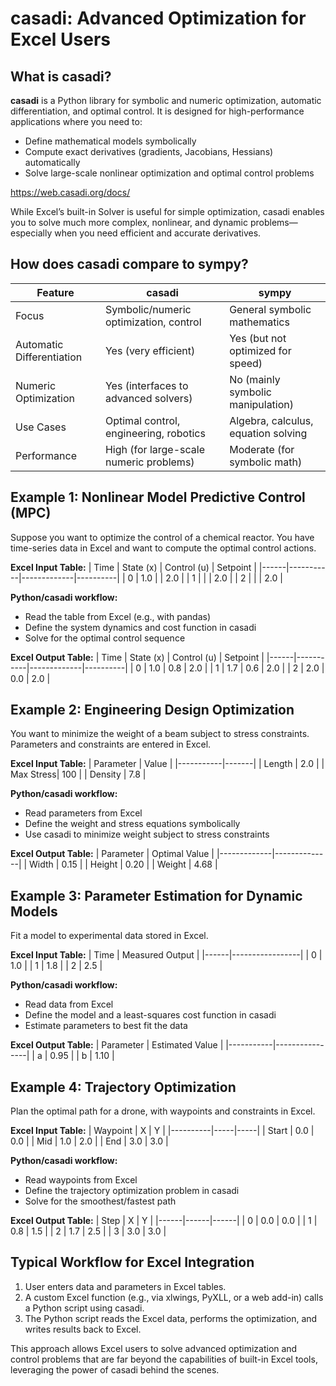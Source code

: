 # casadi: Advanced Optimization for Excel Users

## What is casadi?

**casadi** is a Python library for symbolic and numeric optimization, automatic differentiation, and optimal control. It is designed for high-performance applications where you need to:
- Define mathematical models symbolically
- Compute exact derivatives (gradients, Jacobians, Hessians) automatically
- Solve large-scale nonlinear optimization and optimal control problems

https://web.casadi.org/docs/

While Excel’s built-in Solver is useful for simple optimization, casadi enables you to solve much more complex, nonlinear, and dynamic problems—especially when you need efficient and accurate derivatives.

## How does casadi compare to sympy?

| Feature                | casadi                                      | sympy                                 |
|------------------------|---------------------------------------------|----------------------------------------|
| Focus                  | Symbolic/numeric optimization, control      | General symbolic mathematics           |
| Automatic Differentiation | Yes (very efficient)                     | Yes (but not optimized for speed)      |
| Numeric Optimization   | Yes (interfaces to advanced solvers)        | No (mainly symbolic manipulation)      |
| Use Cases              | Optimal control, engineering, robotics      | Algebra, calculus, equation solving    |
| Performance            | High (for large-scale numeric problems)     | Moderate (for symbolic math)           |

## Example 1: Nonlinear Model Predictive Control (MPC)

Suppose you want to optimize the control of a chemical reactor. You have time-series data in Excel and want to compute the optimal control actions.

**Excel Input Table:**
| Time | State (x) | Control (u) | Setpoint |
|------|-----------|-------------|----------|
| 0    | 1.0       |             | 2.0      |
| 1    |           |             | 2.0      |
| 2    |           |             | 2.0      |

**Python/casadi workflow:**
- Read the table from Excel (e.g., with pandas)
- Define the system dynamics and cost function in casadi
- Solve for the optimal control sequence

**Excel Output Table:**
| Time | State (x) | Control (u) | Setpoint |
|------|-----------|-------------|----------|
| 0    | 1.0       | 0.8         | 2.0      |
| 1    | 1.7       | 0.6         | 2.0      |
| 2    | 2.0       | 0.0         | 2.0      |

## Example 2: Engineering Design Optimization

You want to minimize the weight of a beam subject to stress constraints. Parameters and constraints are entered in Excel.

**Excel Input Table:**
| Parameter | Value |
|-----------|-------|
| Length    | 2.0   |
| Max Stress| 100   |
| Density   | 7.8   |

**Python/casadi workflow:**
- Read parameters from Excel
- Define the weight and stress equations symbolically
- Use casadi to minimize weight subject to stress constraints

**Excel Output Table:**
| Parameter   | Optimal Value |
|-------------|--------------|
| Width       | 0.15         |
| Height      | 0.20         |
| Weight      | 4.68         |

## Example 3: Parameter Estimation for Dynamic Models

Fit a model to experimental data stored in Excel.

**Excel Input Table:**
| Time | Measured Output |
|------|-----------------|
| 0    | 1.0             |
| 1    | 1.8             |
| 2    | 2.5             |

**Python/casadi workflow:**
- Read data from Excel
- Define the model and a least-squares cost function in casadi
- Estimate parameters to best fit the data

**Excel Output Table:**
| Parameter | Estimated Value |
|-----------|----------------|
| a         | 0.95           |
| b         | 1.10           |

## Example 4: Trajectory Optimization

Plan the optimal path for a drone, with waypoints and constraints in Excel.

**Excel Input Table:**
| Waypoint | X   | Y   |
|----------|-----|-----|
| Start    | 0.0 | 0.0 |
| Mid      | 1.0 | 2.0 |
| End      | 3.0 | 3.0 |

**Python/casadi workflow:**
- Read waypoints from Excel
- Define the trajectory optimization problem in casadi
- Solve for the smoothest/fastest path

**Excel Output Table:**
| Step | X    | Y    |
|------|------|------|
| 0    | 0.0  | 0.0  |
| 1    | 0.8  | 1.5  |
| 2    | 1.7  | 2.5  |
| 3    | 3.0  | 3.0  |

## Typical Workflow for Excel Integration
1. User enters data and parameters in Excel tables.
2. A custom Excel function (e.g., via xlwings, PyXLL, or a web add-in) calls a Python script using casadi.
3. The Python script reads the Excel data, performs the optimization, and writes results back to Excel.

This approach allows Excel users to solve advanced optimization and control problems that are far beyond the capabilities of built-in Excel tools, leveraging the power of casadi behind the scenes.
